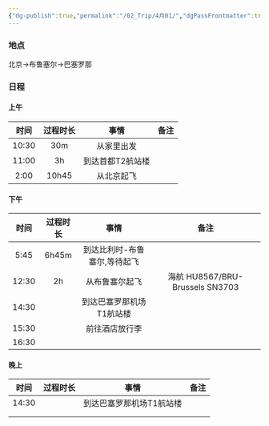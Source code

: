 ```yaml
---
{"dg-publish":true,"permalink":"/02_Trip/4月01/","dgPassFrontmatter":true}
---
```



### 地点
北京→布鲁塞尔→巴塞罗那

### 日程
#### 上午

|  时间   | 过程时长  |    事情     | 备注  |
| :---: | :---: | :-------: | :-: |
| 10:30 |  30m  |   从家里出发   |     |
| 11:00 |  3h   | 到达首都T2航站楼 |     |
| 2:00  | 10h45 |   从北京起飞   |     |
####  下午

|  时间   | 过程时长  |       事情        |               备注               |
| :---: | :---: | :-------------: | :----------------------------: |
| 5:45  | 6h45m | 到达比利时-布鲁塞尔,等待起飞 |                                |
| 12:30 |  2h   |     从布鲁塞尔起飞     | 海航 HU8567/BRU-Brussels  SN3703 |
| 14:30 |       |  到达巴塞罗那机场T1航站楼  |                                |
| 15:30 |       |     前往酒店放行李     |                                |
| 16:30 |       |                 |                                |



####  晚上

|  时间   | 过程时长 |      事情       | 备注  |
| :---: | :--: | :-----------: | :-: |
| 14:30 |      | 到达巴塞罗那机场T1航站楼 |     |
|       |      |               |     |
|       |      |               |     |
